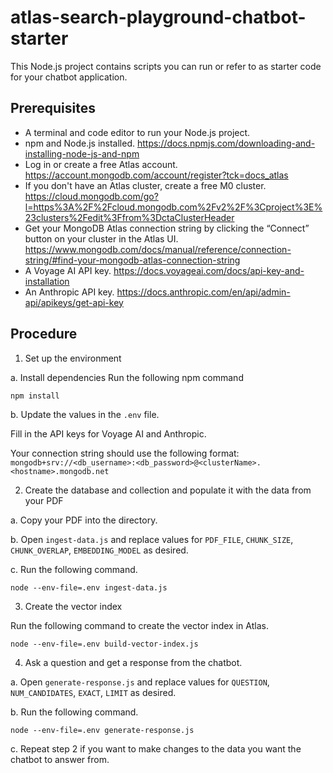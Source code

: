 # atlas-search-playground-chatbot-starter

This Node.js project contains scripts you can run or refer to as starter code for your chatbot application.

## Prerequisites

- A terminal and code editor to run your Node.js project.
- npm and Node.js installed. https://docs.npmjs.com/downloading-and-installing-node-js-and-npm
- Log in or create a free Atlas account. https://account.mongodb.com/account/register?tck=docs_atlas
- If you don't have an Atlas cluster, create a free M0 cluster. https://cloud.mongodb.com/go?l=https%3A%2F%2Fcloud.mongodb.com%2Fv2%2F%3Cproject%3E%23clusters%2Fedit%3Ffrom%3DctaClusterHeader
- Get your MongoDB Atlas connection string by clicking the “Connect” button on your cluster in the Atlas UI. https://www.mongodb.com/docs/manual/reference/connection-string/#find-your-mongodb-atlas-connection-string
- A Voyage AI API key. https://docs.voyageai.com/docs/api-key-and-installation
- An Anthropic API key. https://docs.anthropic.com/en/api/admin-api/apikeys/get-api-key

## Procedure

1. Set up the environment

a. Install dependencies
Run the following npm command
```shell
npm install
```

b. Update the values in the `.env` file.

Fill in the API keys for Voyage AI and Anthropic.

Your connection string should use the following format: `mongodb+srv://<db_username>:<db_password>@<clusterName>.<hostname>.mongodb.net`

2. Create the database and collection and populate it with the data from your PDF

a. Copy your PDF into the directory.

b. Open `ingest-data.js` and replace values for `PDF_FILE`, `CHUNK_SIZE`, `CHUNK_OVERLAP`, `EMBEDDING_MODEL` as desired.

c. Run the following command.

```shell
node --env-file=.env ingest-data.js
```

3. Create the vector index

Run the following command to create the vector index in Atlas.

```shell
node --env-file=.env build-vector-index.js
```

4. Ask a question and get a response from the chatbot.

a. Open `generate-response.js` and replace values for `QUESTION`, `NUM_CANDIDATES`, `EXACT`, `LIMIT` as desired.

b. Run the following command.

```shell
node --env-file=.env generate-response.js
```

c. Repeat step 2 if you want to make changes to the data you want the chatbot to answer from.
